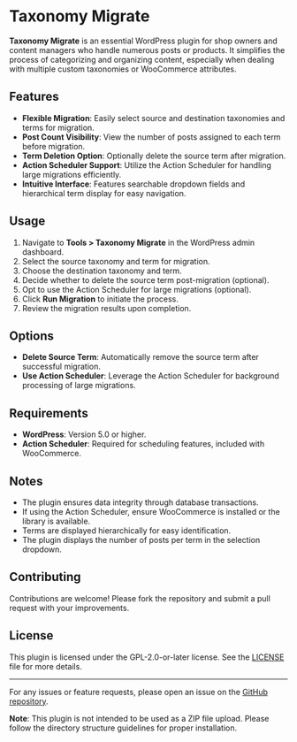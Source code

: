# Taxonomy Migrate

**Taxonomy Migrate** is an essential WordPress plugin for shop owners and content managers who handle numerous posts or products. It simplifies the process of categorizing and organizing content, especially when dealing with multiple custom taxonomies or WooCommerce attributes.

## Features

- **Flexible Migration**: Easily select source and destination taxonomies and terms for migration.
- **Post Count Visibility**: View the number of posts assigned to each term before migration.
- **Term Deletion Option**: Optionally delete the source term after migration.
- **Action Scheduler Support**: Utilize the Action Scheduler for handling large migrations efficiently.
- **Intuitive Interface**: Features searchable dropdown fields and hierarchical term display for easy navigation.

## Usage

1. Navigate to **Tools > Taxonomy Migrate** in the WordPress admin dashboard.
2. Select the source taxonomy and term for migration.
3. Choose the destination taxonomy and term.
4. Decide whether to delete the source term post-migration (optional).
5. Opt to use the Action Scheduler for large migrations (optional).
6. Click **Run Migration** to initiate the process.
7. Review the migration results upon completion.

## Options

- **Delete Source Term**: Automatically remove the source term after successful migration.
- **Use Action Scheduler**: Leverage the Action Scheduler for background processing of large migrations.

## Requirements

- **WordPress**: Version 5.0 or higher.
- **Action Scheduler**: Required for scheduling features, included with WooCommerce.

## Notes

- The plugin ensures data integrity through database transactions.
- If using the Action Scheduler, ensure WooCommerce is installed or the library is available.
- Terms are displayed hierarchically for easy identification.
- The plugin displays the number of posts per term in the selection dropdown.

## Contributing

Contributions are welcome! Please fork the repository and submit a pull request with your improvements.

## License

This plugin is licensed under the GPL-2.0-or-later license. See the [LICENSE](LICENSE) file for more details.

---

For any issues or feature requests, please open an issue on the [GitHub repository](https://github.com/your-repo/taxonomy-migrate).

**Note**: This plugin is not intended to be used as a ZIP file upload. Please follow the directory structure guidelines for proper installation.